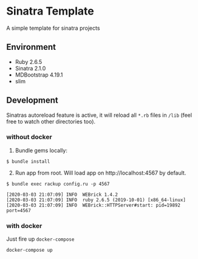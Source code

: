 
# Sinatra Template

A simple template for sinatra projects

## Environment
* Ruby 2.6.5
* Sinatra 2.1.0
* MDBootstrap 4.19.1
* slim


## Development

Sinatras autoreload feature is active, it will reload all `*.rb` files in `/lib` (feel free to watch other directories too).

### without docker

1. Bundle gems locally:

```
$ bundle install
```

2. Run app from root. Will load app on http://localhost:4567 by default.

```
$ bundle exec rackup config.ru -p 4567

[2020-03-03 21:07:09] INFO  WEBrick 1.4.2
[2020-03-03 21:07:09] INFO  ruby 2.6.5 (2019-10-01) [x86_64-linux]
[2020-03-03 21:07:09] INFO  WEBrick::HTTPServer#start: pid=19892 port=4567
```

### with docker

Just fire up `docker-compose`

```
docker-compose up
```